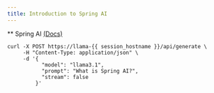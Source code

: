 ```yaml
---
title: Introduction to Spring AI
---
```


** Spring AI [(Docs)](https://docs.spring.io/spring-ai/reference/)


```execute
curl -X POST https://llama-{{ session_hostname }}/api/generate \
     -H "Content-Type: application/json" \
     -d '{
           "model": "llama3.1",
           "prompt": "What is Spring AI?",
           "stream": false
         }'
```
